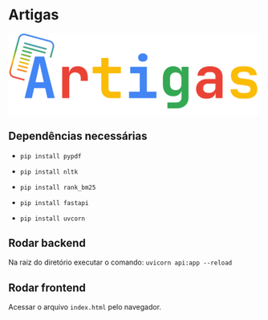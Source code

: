 # Artigas

<img src="images/logo.svg" style="display:block; margin: 0 auto;">

## Dependências necessárias

- `pip install pypdf`

- `pip install nltk`

- `pip install rank_bm25`

- `pip install fastapi`

- `pip install uvcorn`

## Rodar backend

Na raiz do diretório executar o comando: `uvicorn api:app --reload`

## Rodar frontend

Acessar o arquivo `index.html` pelo navegador.
